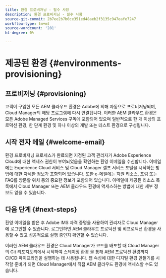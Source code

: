 ```yaml
---
title: 환경 프로비저닝 - 필수 사항
description: 환경 프로비저닝 - 필수 사항
source-git-commit: 2b7ee2b7b0ce351ed48aeb2f3135c947eafe7247
workflow-type: tm+mt
source-wordcount: '281'
ht-degree: 0%

---
```



# 제공된 환경 {#environments-provisioning}

## 프로비저닝 {#provisioning}

고객이 구입한 모든 AEM 클라우드 환경은 Adobe에 의해 자동으로 프로비저닝되며, Cloud Manager의 해당 프로그램에 다시 연결됩니다. 이러한 AEM 클라우드 환경은 모든 Adobe Managed Services 구독에 포함되어 있으며 일반적으로 한 개 이상의 프로덕션 환경, 한 단계 환경 및 하나 이상의 개발 또는 테스트 환경으로 구성됩니다.

## 시작 전자 메일 {#welcome-email}

환경 프로비저닝 프로세스가 완료되면 지정된 고객 관리자가 Adobe Experience Cloud에 대한 액세스 권한이 부여되었음을 확인하는 환영 이메일을 수신합니다. 이메일에는 Experience Cloud 서비스 및 Cloud Manager 셀프 서비스 포털을 시작하는 방법에 대한 자세한 정보가 포함되어 있습니다. 또한 e-메일에는 지원 리소스, 포럼 또는 FAQ를 방문할 위치 등의 중요한 정보가 포함되어 있습니다. 이메일에 제공된 리소스 목록에서 Cloud Manager 또는 AEM 클라우드 환경에 액세스하는 방법에 대한 세부 정보도 얻을 수 있습니다.

## 다음 단계 {#next-steps}

환영 이메일을 받은 후 Adobe IMS 자격 증명을 사용하여 관리자로 Cloud Manager에 로그인할 수 있습니다. 로그인하면 AEM 클라우드 프로덕션 및 비프로덕션 환경을 사용할 수 있고 성공적으로 실행 중인지 확인할 수 있습니다.

이러한 AEM 클라우드 환경은 Cloud Manager가 코드를 배포할 때 Cloud Manager의 Git 리포지토리에서 시작하여 스테이징 환경 을 통해 AEM 프로덕션 환경까지 CI/CD 파이프라인을 실행하는 데 사용됩니다. 웹 속성에 대한 디지털 환경 만들기를 시작할 준비가 되면 Cloud Manager에서 직접 AEM 클라우드 환경에 액세스할 수도 있습니다.